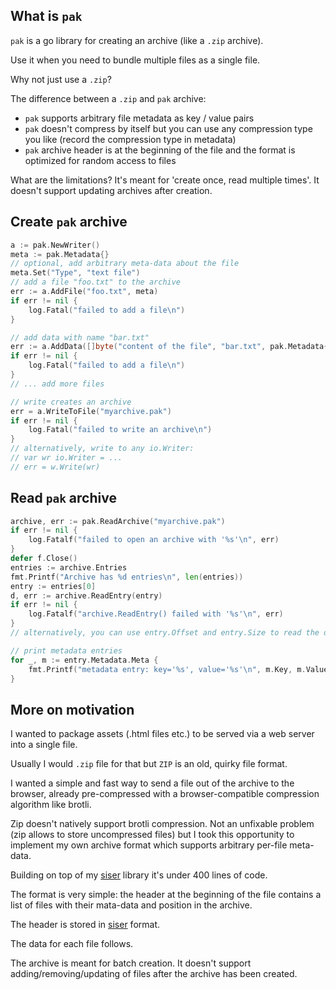 ## What is `pak`

`pak` is a go library for creating an archive (like a `.zip` archive).

Use it when you need to bundle multiple files as a single file.

Why not just use a `.zip`?

The difference between a `.zip` and `pak` archive:

- `pak` supports arbitrary file metadata as key / value pairs
- `pak` doesn't compress by itself but you can use any compression type you like (record the compression type in metadata)
- `pak` archive header is at the beginning of the file and the format is optimized for random access to files

What are the limitations? It's meant for 'create once, read multiple times'. It doesn't support updating archives after creation.

## Create `pak` archive

```go
a := pak.NewWriter()
meta := pak.Metadata{}
// optional, add arbitrary meta-data about the file
meta.Set("Type", "text file")
// add a file "foo.txt" to the archive
err := a.AddFile("foo.txt", meta)
if err != nil {
    log.Fatal("failed to add a file\n")
}

// add data with name "bar.txt"
err := a.AddData([]byte("content of the file", "bar.txt", pak.Metadata{}))
if err != nil {
    log.Fatal("failed to add a file\n")
}
// ... add more files

// write creates an archive
err = a.WriteToFile("myarchive.pak")
if err != nil {
    log.Fatal("failed to write an archive\n")
}
// alternatively, write to any io.Writer:
// var wr io.Writer = ...
// err = w.Write(wr)
```

## Read `pak` archive

```go
archive, err := pak.ReadArchive("myarchive.pak")
if err != nil {
    log.Fatalf("failed to open an archive with '%s'\n", err)
}
defer f.Close()
entries := archive.Entries
fmt.Printf("Archive has %d entries\n", len(entries))
entry := entries[0]
d, err := archive.ReadEntry(entry)
if err != nil {
    log.Fatalf("archive.ReadEntry() failed with '%s'\n", err)
}
// alternatively, you can use entry.Offset and entry.Size to read the data

// print metadata entries
for _, m := entry.Metadata.Meta {
	fmt.Printf("metadata entry: key='%s', value='%s'\n", m.Key, m.Value)
}
```

## More on motivation

I wanted to package assets (.html files etc.) to be served via a web server into a single file.

Usually I would `.zip` file for that but `ZIP` is an old, quirky file format.

I wanted a simple and fast way to send a file out of the archive to the browser, already pre-compressed with a browser-compatible compression algorithm like brotli.

Zip doesn't natively support brotli compression. Not an unfixable problem (zip allows to store uncompressed files) but I took this opportunity to implement my own archive format which supports arbitrary per-file meta-data.

Building on top of my [siser](https://github.com/kjk/siser) library it's under 400 lines of code.

The format is very simple: the header at the beginning of the file contains a list of files with their mata-data and position in the archive.

The header is stored in [siser](https://github.com/kjk/siser) format.

The data for each file follows.

The archive is meant for batch creation. It doesn't support adding/removing/updating of files after the archive has been created.
